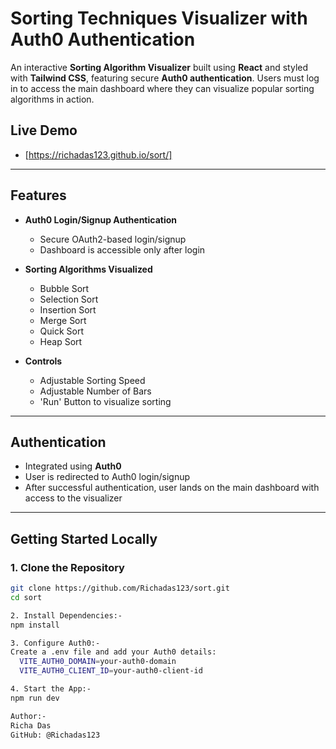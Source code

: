 # Sorting Techniques Visualizer with Auth0 Authentication

An interactive **Sorting Algorithm Visualizer** built using **React** and styled with **Tailwind CSS**, featuring secure **Auth0 authentication**. Users must log in to access the main dashboard where they can visualize  popular sorting algorithms in action.

## Live Demo

- [https://richadas123.github.io/sort/]

---

## Features

- **Auth0 Login/Signup Authentication**
  - Secure OAuth2-based login/signup
  - Dashboard is accessible only after login

- **Sorting Algorithms Visualized**
  - Bubble Sort
  - Selection Sort
  - Insertion Sort
  - Merge Sort
  - Quick Sort
  - Heap Sort

- **Controls**
  - Adjustable Sorting Speed
  - Adjustable Number of Bars
  - 'Run' Button to visualize sorting

---

## Authentication

- Integrated using **Auth0**
- User is redirected to Auth0 login/signup
- After successful authentication, user lands on the main dashboard with access to the visualizer

---



## Getting Started Locally

### 1. Clone the Repository
```bash
git clone https://github.com/Richadas123/sort.git
cd sort

2. Install Dependencies:-
npm install

3. Configure Auth0:-
Create a .env file and add your Auth0 details:
  VITE_AUTH0_DOMAIN=your-auth0-domain
  VITE_AUTH0_CLIENT_ID=your-auth0-client-id

4. Start the App:-
npm run dev

Author:-
Richa Das
GitHub: @Richadas123

